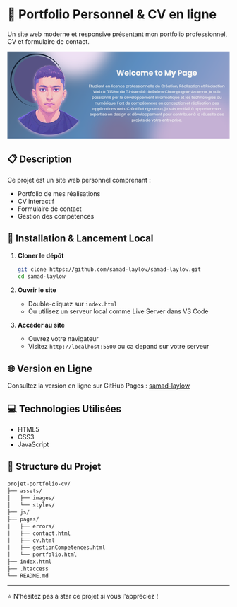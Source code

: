 # 🎨 Portfolio Personnel & CV en ligne

Un site web moderne et responsive présentant mon portfolio professionnel, CV et formulaire de contact.

![Banner Image](/assets/images/banner.png)

## 📋 Description

Ce projet est un site web personnel comprenant :
- Portfolio de mes réalisations
- CV interactif
- Formulaire de contact
- Gestion des compétences

## 🚀 Installation & Lancement Local

1. **Cloner le dépôt**
   ```bash
   git clone https://github.com/samad-laylow/samad-laylow.git
   cd samad-laylow
   ```

2. **Ouvrir le site**
   - Double-cliquez sur `index.html`
   - Ou utilisez un serveur local comme Live Server dans VS Code

3. **Accéder au site**
   - Ouvrez votre navigateur
   - Visitez `http://localhost:5500` ou ca depand sur votre serveur

## 🌐 Version en Ligne

Consultez la version en ligne sur GitHub Pages :
[samad-laylow](https://samad-laylow.github.io/)

## 💻 Technologies Utilisées

- HTML5
- CSS3
- JavaScript

## 📁 Structure du Projet

```
projet-portfolio-cv/
├── assets/
│   ├── images/
│   └── styles/
├── js/
├── pages/
│   ├── errors/
│   ├── contact.html
│   ├── cv.html
│   ├── gestionCompetences.html
│   └── portfolio.html
├── index.html
├── .htaccess
└── README.md
```

---
⭐️ N'hésitez pas à star ce projet si vous l'appréciez !
